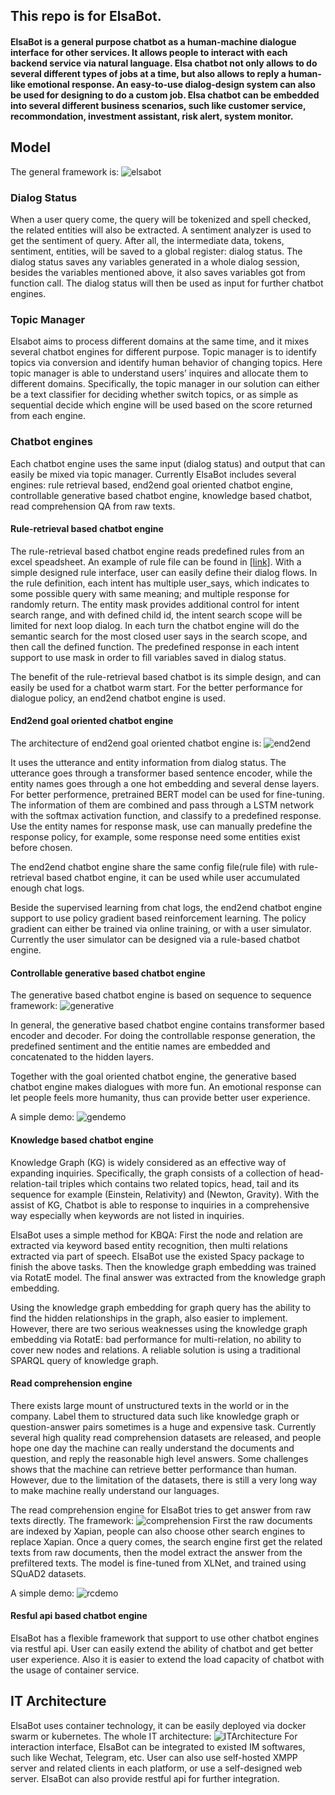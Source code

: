 ## This repo is for ElsaBot. 

#### ElsaBot is a general purpose chatbot as a human-machine dialogue interface for other services. It allows people to interact with each backend service via natural language. Elsa chatbot not only allows to do several different types of jobs at a time, but also allows to reply a human-like emotional response. An easy-to-use dialog-design system can also be used for designing to do a custom job. Elsa chatbot can be embedded into several different business scenarios, such like customer service, recommondation, investment assistant, risk alert, system monitor.

## Model
The general framework is: 
![elsabot](https://github.com/zhupengjia/elsa_chatbot/blob/develop/docs/img/chatbot.png?raw=true)

### Dialog Status
When a user query come, the query will be tokenized and spell checked, the related entities will also be extracted. A sentiment analyzer is used to get the sentiment of query. After all, the intermediate data, tokens, sentiment, entities, will be saved to a global register: dialog status. The dialog status saves any variables generated in a whole dialog session, besides the variables mentioned above, it also saves variables got from function call. The dialog status will then be used as input for further chatbot engines.

### Topic Manager
Elsabot aims to process different domains at the same time, and it  mixes several chatbot engines for different purpose. Topic manager is to identify topics via conversion and identify human behavior of changing topics. Here topic manager is able to understand users’ inquires and allocate them to different domains. Specifically, the topic manager in our solution can either be a text classifier for deciding whether switch topics, or as simple as sequential decide which engine will be used based on the score returned from each engine.

### Chatbot engines
Each chatbot engine uses the same input (dialog status) and output that can easily be mixed via topic manager. Currently ElsaBot includes several engines: rule retrieval based, end2end goal oriented chatbot engine, controllable generative based chatbot engine, knowledge based chatbot, read comprehension QA from raw texts.

#### Rule-retrieval based chatbot engine
The rule-retrieval based chatbot engine reads predefined rules from an excel speadsheet. An example of rule file can be found in [[link]](https://github.com/zhupengjia/elsa_chatbot/blob/develop/config/example_rule.xlsx). With a simple designed rule interface, user can easily define their dialog flows. In the rule definition, each intent has multiple user_says, which indicates to some possible query with same meaning; and multiple response for randomly return. The entity mask provides additional control for intent search range, and with defined child id, the intent search scope will be limited for next loop dialog. In each turn the chatbot engine will do the semantic search for the most closed user says in the search scope, and then call the defined function. The predefined response in each intent support to use mask in order to fill variables saved in dialog status.

The benefit of the rule-retrieval based chatbot is its simple design, and can easily be used for a chatbot warm start. For the better performance for dialogue policy, an end2end chatbot engine is used. 

#### End2end goal oriented chatbot engine
The architecture of end2end goal oriented chatbot engine is:
![end2end](https://github.com/zhupengjia/elsa_chatbot/blob/develop/docs/img/end2end_chatbot.png?raw=true)

It uses the utterance and entity information from dialog status. The utterance goes through a transformer based sentence encoder, while the entity names goes through a one hot embedding and several dense layers. For better performence, pretrained BERT model can be used for fine-tuning. The information of them are combined and pass through a LSTM network with the softmax activation function, and classify to a predefined response. Use the entity names for response mask, use can manually predefine the response policy, for example, some response need some entities exist before chosen. 

The end2end chatbot engine share the same config file(rule file) with rule-retrieval based chatbot engine, it can be used while user accumulated enough chat logs.

Beside the supervised learning from chat logs, the end2end chatbot engine support to use policy gradient based reinforcement learning. The policy gradient can either be trained via online training, or with a user simulator. Currently the user simulator can be designed via a rule-based chatbot engine.

#### Controllable generative based chatbot engine
The generative based chatbot engine is based on sequence to sequence framework:
![generative](https://github.com/zhupengjia/elsa_chatbot/blob/develop/docs/img/generative_chatbot.png?raw=true)

In general, the generative based chatbot engine contains transformer based encoder and decoder. For doing the controllable response generation, the predefined sentiment and the entitie names are embedded and concatenated to the hidden layers. 

Together with the goal oriented chatbot engine, the generative based chatbot engine makes dialogues with more fun.  An emotional response can let people feels more humanity, thus can provide better user experience.

A simple demo:
![gendemo](https://github.com/zhupengjia/elsa_chatbot/blob/develop/docs/img/demo_generative.png?raw=true)

#### Knowledge based chatbot engine
Knowledge Graph (KG) is widely considered as an effective way of expanding inquiries. Specifically, the graph consists of a collection of head-relation-tail triples which contains two related topics, head, tail and  its sequence for example (Einstein, Relativity) and (Newton, Gravity). With the assist of KG, Chatbot is able to response to inquiries in a comprehensive way especially when keywords are not listed in inquiries.

ElsaBot uses a simple method for KBQA:  First the node and relation  are extracted via keyword based entity recognition, then multi relations extracted via part of speech. ElsaBot use the existed Spacy package to finish the above tasks. Then the knowledge graph embedding was trained via RotatE model. The final answer was extracted from the knowledge graph embedding. 

Using the knowledge graph embedding for graph query has the ability to  find the hidden relationships in the graph, also easier to implement. However, there are two serious weaknesses using the knowledge graph embedding via RotatE:  bad performance for multi-relation, no ability to cover new nodes and relations. A reliable solution is using a traditional SPARQL query of knowledge graph. 

#### Read comprehension engine
There exists large mount of unstructured texts in the world or in the company. Label them to structured data such like knowledge graph or question-answer pairs sometimes is a huge and expensive task. Currently several high quality read comprehension datasets are released,  and people hope one day the machine can really understand the documents and question, and reply the reasonable high level answers. Some challenges shows that the machine can retrieve better performance than human. However, due to the limitation of the datasets, there is still a very long way to make machine really understand our languages.

The read comprehension engine for ElsaBot tries to get answer from raw texts directly. The framework:
![comprehension](https://github.com/zhupengjia/elsa_chatbot/blob/develop/docs/img/ReadComprehension.png?raw=true)
First the raw documents are indexed by Xapian, people can also choose other search engines to replace Xapian. Once a query comes, the search engine first get the related texts from raw documents, then the model extract the answer from the prefiltered texts. The model is fine-tuned from XLNet, and trained using SQuAD2 datasets. 

A simple demo:
![rcdemo](https://github.com/zhupengjia/elsa_chatbot/blob/develop/docs/img/demo_rc.png?raw=true)

#### Resful api based chatbot engine
ElsaBot has a flexible framework that support to use other chatbot engines via restful api. User can easily extend the ability of chatbot and get better user experience. Also it is easier to extend the load capacity of chatbot with the usage of container service.

## IT Architecture
ElsaBot uses container technology, it can be easily deployed via docker swarm or kubernetes. The whole IT architecture:
![ITArchitecture](https://github.com/zhupengjia/elsa_chatbot/blob/develop/docs/img/chatbot_it.png?raw=true)
For interaction interface, ElsaBot can be integrated to existed IM softwares, such like Wechat, Telegram, etc. User can also use self-hosted XMPP server and related clients in each platform, or use a self-designed web server. ElsaBot can also provide restful api for further integration.
 

